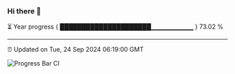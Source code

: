 ### Hi there 👋

⏳ Year progress { █████████████████████▁▁▁▁▁▁▁▁▁ } 73.02 %

---

⏰ Updated on Tue, 24 Sep 2024 06:19:00 GMT

![Progress Bar CI](https://github.com/liununu/liununu/workflows/Progress%20Bar%20CI/badge.svg)
